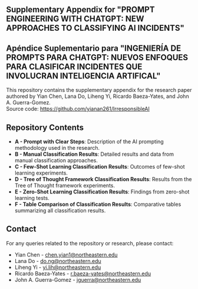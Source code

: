 ## Supplementary Appendix for "PROMPT ENGINEERING WITH CHATGPT: NEW APPROACHES TO CLASSIFYING AI INCIDENTS"
## Apéndice Suplementario para "INGENIERÍA DE PROMPTS PARA CHATGPT: NUEVOS ENFOQUES PARA CLASIFICAR INCIDENTES QUE INVOLUCRAN INTELIGENCIA ARTIFICAL"

This repository contains the supplementary appendix for the research paper authored by Yian Chen, Lana Do, Liheng Yi, Ricardo Baeza-Yates, and John A. Guerra-Gomez.<br>
Source code: https://github.com/yianan261/IrresponsibleAI
## Repository Contents

- **A - Prompt with Clear Steps**: Description of the AI prompting methodology used in the research.
- **B - Manual Classification Results**: Detailed results and data from manual classification approaches.
- **C - Few-Shot Learning Classification Results**: Outcomes of few-shot learning experiments.
- **D - Tree of Thought Framework Classification Results**: Results from the Tree of Thought framework experiments.
- **E - Zero-Shot Learning Classification Results**: Findings from zero-shot learning tests.
- **F - Table Comparison of Classification Results**: Comparative tables summarizing all classification results.

## Contact
For any queries related to the repository or research, please contact:

- Yian Chen - <chen.yian1@northeastern.edu>
- Lana Do - <do.ng@northeastern.edu>
- Liheng Yi - <yi.lih@northeastern.edu>
- Ricardo Baeza-Yates - <r.baeza-yates@northeastern.edu>
- John A. Guerra-Gomez - <jguerra@northeastern.edu>
